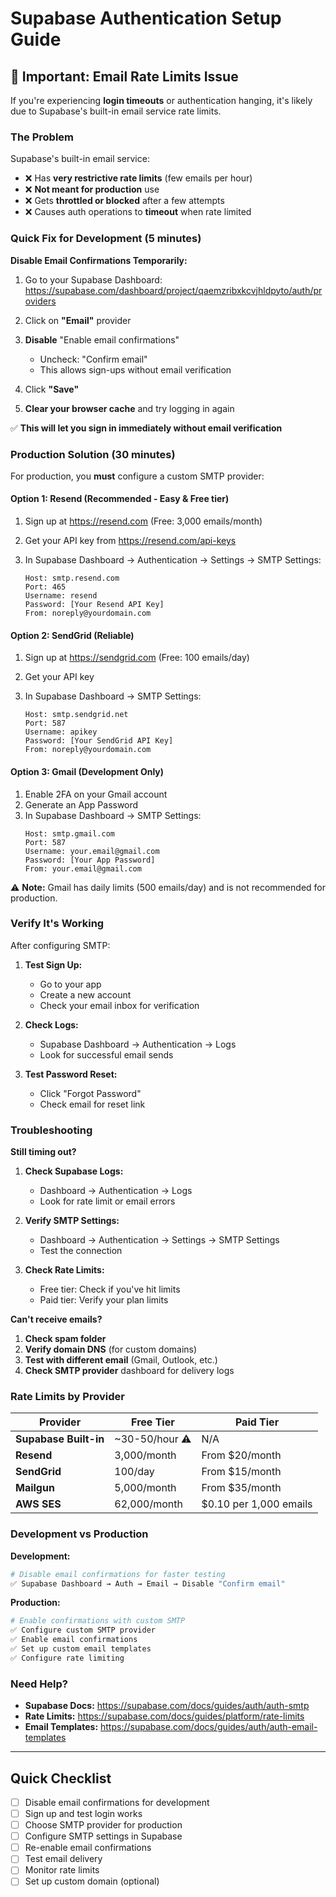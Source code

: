 # Supabase Authentication Setup Guide

## 🚨 Important: Email Rate Limits Issue

If you're experiencing **login timeouts** or authentication hanging, it's likely due to Supabase's built-in email service rate limits.

### The Problem

Supabase's built-in email service:
- ❌ Has **very restrictive rate limits** (few emails per hour)
- ❌ **Not meant for production** use
- ❌ Gets **throttled or blocked** after a few attempts
- ❌ Causes auth operations to **timeout** when rate limited

### Quick Fix for Development (5 minutes)

**Disable Email Confirmations Temporarily:**

1. Go to your Supabase Dashboard: https://supabase.com/dashboard/project/qaemzribxkcvjhldpyto/auth/providers

2. Click on **"Email"** provider

3. **Disable** "Enable email confirmations"
   - Uncheck: "Confirm email"
   - This allows sign-ups without email verification

4. Click **"Save"**

5. **Clear your browser cache** and try logging in again

✅ **This will let you sign in immediately without email verification**

### Production Solution (30 minutes)

For production, you **must** configure a custom SMTP provider:

#### Option 1: Resend (Recommended - Easy & Free tier)

1. Sign up at https://resend.com (Free: 3,000 emails/month)

2. Get your API key from https://resend.com/api-keys

3. In Supabase Dashboard → Authentication → Settings → SMTP Settings:
   ```
   Host: smtp.resend.com
   Port: 465
   Username: resend
   Password: [Your Resend API Key]
   From: noreply@yourdomain.com
   ```

#### Option 2: SendGrid (Reliable)

1. Sign up at https://sendgrid.com (Free: 100 emails/day)

2. Get your API key

3. In Supabase Dashboard → SMTP Settings:
   ```
   Host: smtp.sendgrid.net
   Port: 587
   Username: apikey
   Password: [Your SendGrid API Key]
   From: noreply@yourdomain.com
   ```

#### Option 3: Gmail (Development Only)

1. Enable 2FA on your Gmail account
2. Generate an App Password
3. In Supabase Dashboard → SMTP Settings:
   ```
   Host: smtp.gmail.com
   Port: 587
   Username: your.email@gmail.com
   Password: [Your App Password]
   From: your.email@gmail.com
   ```

⚠️ **Note:** Gmail has daily limits (500 emails/day) and is not recommended for production.

### Verify It's Working

After configuring SMTP:

1. **Test Sign Up:**
   - Go to your app
   - Create a new account
   - Check your email inbox for verification

2. **Check Logs:**
   - Supabase Dashboard → Authentication → Logs
   - Look for successful email sends

3. **Test Password Reset:**
   - Click "Forgot Password"
   - Check email for reset link

### Troubleshooting

**Still timing out?**

1. **Check Supabase Logs:**
   - Dashboard → Authentication → Logs
   - Look for rate limit or email errors

2. **Verify SMTP Settings:**
   - Dashboard → Authentication → Settings → SMTP Settings
   - Test the connection

3. **Check Rate Limits:**
   - Free tier: Check if you've hit limits
   - Paid tier: Verify your plan limits

**Can't receive emails?**

1. **Check spam folder**
2. **Verify domain DNS** (for custom domains)
3. **Test with different email** (Gmail, Outlook, etc.)
4. **Check SMTP provider** dashboard for delivery logs

### Rate Limits by Provider

| Provider | Free Tier | Paid Tier |
|----------|-----------|-----------|
| **Supabase Built-in** | ~30-50/hour ⚠️ | N/A |
| **Resend** | 3,000/month | From $20/month |
| **SendGrid** | 100/day | From $15/month |
| **Mailgun** | 5,000/month | From $35/month |
| **AWS SES** | 62,000/month | $0.10 per 1,000 emails |

### Development vs Production

**Development:**
```bash
# Disable email confirmations for faster testing
✅ Supabase Dashboard → Auth → Email → Disable "Confirm email"
```

**Production:**
```bash
# Enable confirmations with custom SMTP
✅ Configure custom SMTP provider
✅ Enable email confirmations
✅ Set up custom email templates
✅ Configure rate limiting
```

### Need Help?

- **Supabase Docs:** https://supabase.com/docs/guides/auth/auth-smtp
- **Rate Limits:** https://supabase.com/docs/guides/platform/rate-limits
- **Email Templates:** https://supabase.com/docs/guides/auth/auth-email-templates

---

## Quick Checklist

- [ ] Disable email confirmations for development
- [ ] Sign up and test login works
- [ ] Choose SMTP provider for production
- [ ] Configure SMTP settings in Supabase
- [ ] Re-enable email confirmations
- [ ] Test email delivery
- [ ] Monitor rate limits
- [ ] Set up custom domain (optional)
